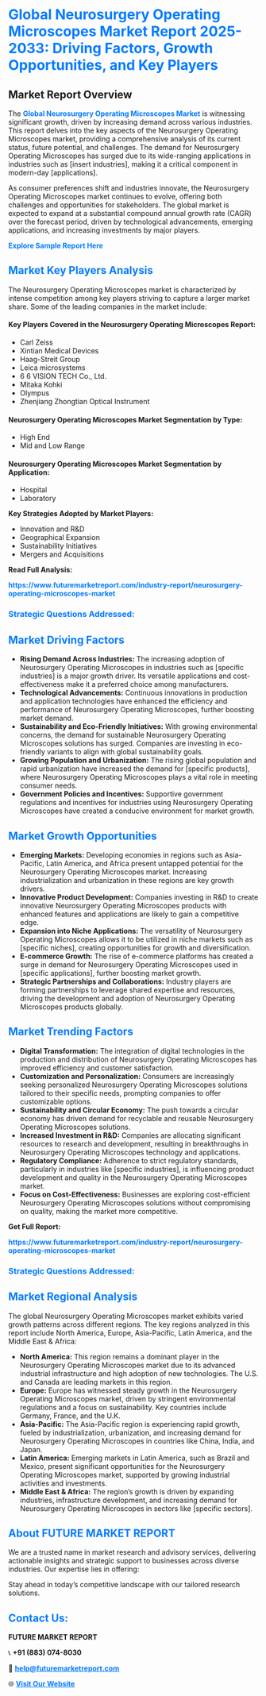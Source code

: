<h1 style="color: #007BFF;">Global Neurosurgery Operating Microscopes Market Report 2025-2033: Driving Factors, Growth Opportunities, and Key Players</h1>

<section id="overview">
<h2>Market Report Overview</h2>
<p>The <a href="https://www.futuremarketreport.com/industry-report/neurosurgery-operating-microscopes-market" style="color: #007BFF; text-decoration: none;"><strong>Global Neurosurgery Operating Microscopes Market</strong></a> is witnessing significant growth, driven by increasing demand across various industries. This report delves into the key aspects of the Neurosurgery Operating Microscopes market, providing a comprehensive analysis of its current status, future potential, and challenges. The demand for Neurosurgery Operating Microscopes has surged due to its wide-ranging applications in industries such as [insert industries], making it a critical component in modern-day [applications].</p>
<p>As consumer preferences shift and industries innovate, the Neurosurgery Operating Microscopes market continues to evolve, offering both challenges and opportunities for stakeholders. The global market is expected to expand at a substantial compound annual growth rate (CAGR) over the forecast period, driven by technological advancements, emerging applications, and increasing investments by major players.</p>
</section>

<section id="overview">
<p><a href="https://www.futuremarketreport.com/request-sample/reportId=79681" style="color: #007BFF; text-decoration: none;"><strong>Explore Sample Report Here</strong></a></p>
</section>

<section id="key-players">
<h2 style="color: #007BFF;">Market Key Players Analysis</h2>
<p>The Neurosurgery Operating Microscopes market is characterized by intense competition among key players striving to capture a larger market share. Some of the leading companies in the market include:</p>
<h4>Key Players Covered in the Neurosurgery Operating Microscopes Report:</h4>
<ul><li>Carl Zeiss</li><li>Xintian Medical Devices</li><li>Haag-Streit Group</li><li>Leica microsystems</li><li>6 6 VISION TECH Co., Ltd.</li><li>Mitaka Kohki</li><li>Olympus</li><li>Zhenjiang Zhongtian Optical Instrument</li></ul>
<h4>Neurosurgery Operating Microscopes Market Segmentation by Type:</h4>
<ul><li>High End</li><li>Mid and Low Range</li></ul>

<h4>Neurosurgery Operating Microscopes Market Segmentation by Application:</h4>
<ul><li>Hospital</li><li>Laboratory</li></ul>
<p><strong>Key Strategies Adopted by Market Players:</strong></p>
<ul>
<li>Innovation and R&D</li>
<li>Geographical Expansion</li>
<li>Sustainability Initiatives</li>
<li>Mergers and Acquisitions</li>
</ul>
</section>

<section>
<p><strong>Read Full Analysis: </strong></p><a href="https://www.futuremarketreport.com/industry-report/neurosurgery-operating-microscopes-market" style="color: #007BFF; text-decoration: none;"><strong>https://www.futuremarketreport.com/industry-report/neurosurgery-operating-microscopes-market</strong></a>
<h3 style="color: #007BFF;">Strategic Questions Addressed:</h3>
</section>

<section id="driving-factors">
<h2 style="color: #007BFF;">Market Driving Factors</h2>
<ul>
<li><strong>Rising Demand Across Industries:</strong> The increasing adoption of Neurosurgery Operating Microscopes in industries such as [specific industries] is a major growth driver. Its versatile applications and cost-effectiveness make it a preferred choice among manufacturers.</li>
<li><strong>Technological Advancements:</strong> Continuous innovations in production and application technologies have enhanced the efficiency and performance of Neurosurgery Operating Microscopes, further boosting market demand.</li>
<li><strong>Sustainability and Eco-Friendly Initiatives:</strong> With growing environmental concerns, the demand for sustainable Neurosurgery Operating Microscopes solutions has surged. Companies are investing in eco-friendly variants to align with global sustainability goals.</li>
<li><strong>Growing Population and Urbanization:</strong> The rising global population and rapid urbanization have increased the demand for [specific products], where Neurosurgery Operating Microscopes plays a vital role in meeting consumer needs.</li>
<li><strong>Government Policies and Incentives:</strong> Supportive government regulations and incentives for industries using Neurosurgery Operating Microscopes have created a conducive environment for market growth.</li>
</ul>
</section>

<section id="growth-opportunities">
<h2 style="color: #007BFF;">Market Growth Opportunities</h2>
<ul>
<li><strong>Emerging Markets:</strong> Developing economies in regions such as Asia-Pacific, Latin America, and Africa present untapped potential for the Neurosurgery Operating Microscopes market. Increasing industrialization and urbanization in these regions are key growth drivers.</li>
<li><strong>Innovative Product Development:</strong> Companies investing in R&D to create innovative Neurosurgery Operating Microscopes products with enhanced features and applications are likely to gain a competitive edge.</li>
<li><strong>Expansion into Niche Applications:</strong> The versatility of Neurosurgery Operating Microscopes allows it to be utilized in niche markets such as [specific niches], creating opportunities for growth and diversification.</li>
<li><strong>E-commerce Growth:</strong> The rise of e-commerce platforms has created a surge in demand for Neurosurgery Operating Microscopes used in [specific applications], further boosting market growth.</li>
<li><strong>Strategic Partnerships and Collaborations:</strong> Industry players are forming partnerships to leverage shared expertise and resources, driving the development and adoption of Neurosurgery Operating Microscopes products globally.</li>
</ul>
</section>

<section id="trending-factors">
<h2 style="color: #007BFF;">Market Trending Factors</h2>
<ul>
<li><strong>Digital Transformation:</strong> The integration of digital technologies in the production and distribution of Neurosurgery Operating Microscopes has improved efficiency and customer satisfaction.</li>
<li><strong>Customization and Personalization:</strong> Consumers are increasingly seeking personalized Neurosurgery Operating Microscopes solutions tailored to their specific needs, prompting companies to offer customizable options.</li>
<li><strong>Sustainability and Circular Economy:</strong> The push towards a circular economy has driven demand for recyclable and reusable Neurosurgery Operating Microscopes solutions.</li>
<li><strong>Increased Investment in R&D:</strong> Companies are allocating significant resources to research and development, resulting in breakthroughs in Neurosurgery Operating Microscopes technology and applications.</li>
<li><strong>Regulatory Compliance:</strong> Adherence to strict regulatory standards, particularly in industries like [specific industries], is influencing product development and quality in the Neurosurgery Operating Microscopes market.</li>
<li><strong>Focus on Cost-Effectiveness:</strong> Businesses are exploring cost-efficient Neurosurgery Operating Microscopes solutions without compromising on quality, making the market more competitive.</li>
</ul>
</section>

<section>
<p><strong>Get Full Report: </strong></p><a href="https://www.futuremarketreport.com/industry-report/neurosurgery-operating-microscopes-market" style="color: #007BFF; text-decoration: none;"><strong>https://www.futuremarketreport.com/industry-report/neurosurgery-operating-microscopes-market</strong></a>
<h3 style="color: #007BFF;">Strategic Questions Addressed:</h3>
</section>


<section id="regional-analysis">
<h2 style="color: #007BFF;">Market Regional Analysis</h2>
<p>The global Neurosurgery Operating Microscopes market exhibits varied growth patterns across different regions. The key regions analyzed in this report include North America, Europe, Asia-Pacific, Latin America, and the Middle East & Africa:</p>
<ul>
<li><strong>North America:</strong> This region remains a dominant player in the Neurosurgery Operating Microscopes market due to its advanced industrial infrastructure and high adoption of new technologies. The U.S. and Canada are leading markets in this region.</li>
<li><strong>Europe:</strong> Europe has witnessed steady growth in the Neurosurgery Operating Microscopes market, driven by stringent environmental regulations and a focus on sustainability. Key countries include Germany, France, and the U.K.</li>
<li><strong>Asia-Pacific:</strong> The Asia-Pacific region is experiencing rapid growth, fueled by industrialization, urbanization, and increasing demand for Neurosurgery Operating Microscopes in countries like China, India, and Japan.</li>
<li><strong>Latin America:</strong> Emerging markets in Latin America, such as Brazil and Mexico, present significant opportunities for the Neurosurgery Operating Microscopes market, supported by growing industrial activities and investments.</li>
<li><strong>Middle East & Africa:</strong> The region’s growth is driven by expanding industries, infrastructure development, and increasing demand for Neurosurgery Operating Microscopes in sectors like [specific sectors].</li>
</ul>
</section>

<footer>
<h2 style="color: #007BFF;">About FUTURE MARKET REPORT</h2>
<p>We are a trusted name in market research and advisory services, delivering actionable insights and strategic support to businesses across diverse industries. Our expertise lies in offering:</p>

<p>Stay ahead in today’s competitive landscape with our tailored research solutions.</p>

<h2 style="color: #007BFF;">Contact Us:</h2>
<p><strong>FUTURE MARKET REPORT</strong></p>
<p>📞 <strong>+91 (883) 074-8030</strong></p>
<p>📧 <strong><a href="mailto:help@futuremarketreport.com" style="color: #007BFF;">help@futuremarketreport.com</a></strong></p>
<p>🌐 <strong><a href="https://www.futuremarketreport.com/" style="color: #007BFF;">Visit Our Website</a></strong></p>
</footer>